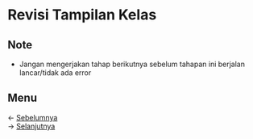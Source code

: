 # Revisi Tampilan Kelas

## Note
- Jangan mengerjakan tahap berikutnya sebelum tahapan ini berjalan lancar/tidak ada error

## Menu
<- [Sebelumnya](https://github.com/irawankilmer/spplast/tree/10-revisi-tampilan-dasar)<br>
-> [Selanjutnya](https://github.com/irawankilmer/spplast/tree/12-revisi-tampilan-spp)
